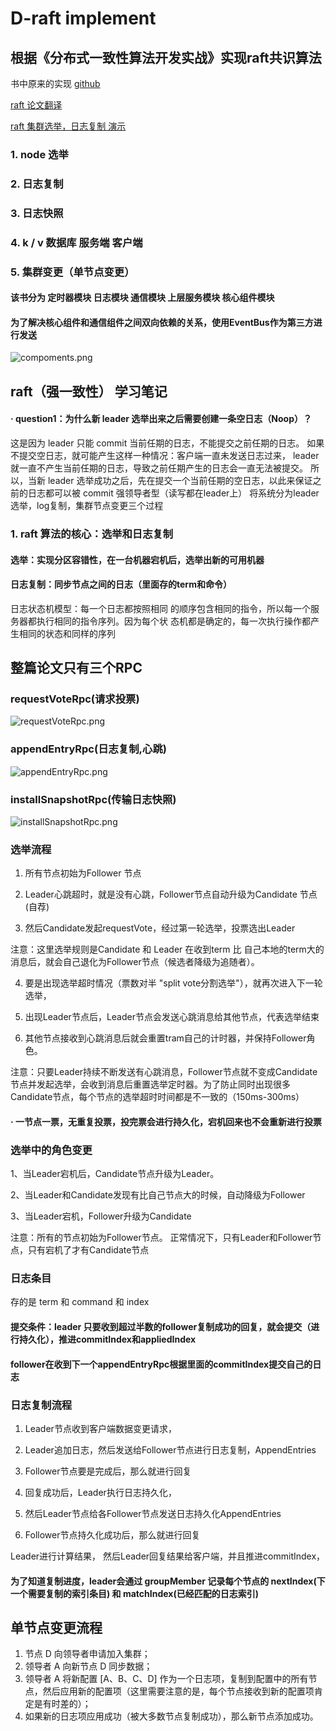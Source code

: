 # D-raft implement
## 根据《分布式一致性算法开发实战》实现raft共识算法
书中原来的实现 [github](https://github.com/xnnyygn/xraft)

[raft 论文翻译](https://github.com/maemual/raft-zh_cn)

[raft 集群选举，日志复制 演示](https://raft.github.io/raftscope/index.html)
 ### 1. node 选举
 ### 2. 日志复制
 ### 3. 日志快照
 ### 4. k / v 数据库 服务端 客户端
 ### 5. 集群变更（单节点变更）
#### 该书分为 定时器模块 日志模块 通信模块 上层服务模块 核心组件模块

#### 为了解决核心组件和通信组件之间双向依赖的关系，使用EventBus作为第三方进行发送
![compoments.png](photos%2Fcompoments.png)
## raft（强一致性） 学习笔记
#### · question1：为什么新 leader 选举出来之后需要创建一条空日志（Noop）？

这是因为 leader 只能 commit 当前任期的日志，不能提交之前任期的日志。 如果不提交空日志，就可能产生这样一种情况：客户端一直未发送日志过来， leader 就一直不产生当前任期的日志，导致之前任期产生的日志会一直无法被提交。 所以，当新 leader 选举成功之后，先在提交一个当前任期的空日志，以此来保证之前的日志都可以被 commit
强领导者型（读写都在leader上）
将系统分为leader选举，log复制，集群节点变更三个过程
### 1. raft 算法的核心：选举和日志复制
#### 选举：实现分区容错性，在一台机器宕机后，选举出新的可用机器
#### 日志复制：同步节点之间的日志（里面存的term和命令）
日志状态机模型：每一个日志都按照相同
的顺序包含相同的指令，所以每一个服务器都执行相同的指令序列。因为每个状
态机都是确定的，每一次执行操作都产生相同的状态和同样的序列
## 整篇论文只有三个RPC
### requestVoteRpc(请求投票)
![requestVoteRpc.png](photos%2FrequestVoteRpc.png)
### appendEntryRpc(日志复制,心跳)
![appendEntryRpc.png](photos%2FappendEntryRpc.png)
### installSnapshotRpc(传输日志快照)
![installSnapshotRpc.png](photos%2FinstallSnapshotRpc.png)
### 选举流程
1. 所有节点初始为Follower 节点

2. Leader心跳超时，就是没有心跳，Follower节点自动升级为Candidate 节点(自荐)

3. 然后Candidate发起requestVote，经过第一轮选举，投票选出Leader

注意：这里选举规则是Candidate 和 Leader 在收到term 比 自己本地的term大的消息后，就会自己退化为Follower节点（候选者降级为追随者）。

4. 要是出现选举超时情况（票数对半 "split vote分割选举"），就再次进入下一轮选举，

5. 出现Leader节点后，Leader节点会发送心跳消息给其他节点，代表选举结束

6. 其他节点接收到心跳消息后就会重置tram自己的计时器，并保持Follower角色。

注意：只要Leader持续不断发送有心跳消息，Follower节点就不变成Candidate节点并发起选举，会收到消息后重置选举定时器。为了防止同时出现很多Candidate节点，每个节点的选举超时时间都是不一致的（150ms-300ms）
#### · 一节点一票，无重复投票，投完票会进行持久化，宕机回来也不会重新进行投票
### 选举中的角色变更
1、当Leader宕机后，Candidate节点升级为Leader。

2、当Leader和Candidate发现有比自己节点大的时候，自动降级为Follower

3、当Leader宕机，Follower升级为Candidate

注意：所有的节点初始为Follower节点。 正常情况下，只有Leader和Follower节点，只有宕机了才有Candidate节点
### 日志条目
存的是 term 和 command 和 index
#### 提交条件：leader 只要收到超过半数的follower复制成功的回复，就会提交（进行持久化），推进commitIndex和appliedIndex
#### follower在收到下一个appendEntryRpc根据里面的commitIndex提交自己的日志
### 日志复制流程
1. Leader节点收到客户端数据变更请求，

2. Leader追加日志，然后发送给Follower节点进行日志复制，AppendEntries

3. Follower节点要是完成后，那么就进行回复

4. 回复成功后，Leader执行日志持久化，

5. 然后Leader节点给各Follower节点发送日志持久化AppendEntries

6. Follower节点持久化成功后，那么就进行回复

Leader进行计算结果， 然后Leader回复结果给客户端，并且推进commitIndex，
#### 为了知道复制进度，leader会通过 groupMember 记录每个节点的 nextIndex(下一个需要复制的索引条目) 和 matchIndex(已经匹配的日志索引)

## 单节点变更流程
1. 节点 D 向领导者申请加入集群；
2. 领导者 A 向新节点 D 同步数据；
3. 领导者 A 将新配置 [A、B、C、D] 作为一个日志项，复制到配置中的所有节点，然后应用新的配置项（这里需要注意的是，每个节点接收到新的配置项肯定是有时差的）；
4. 如果新的日志项应用成功（被大多数节点复制成功），那么新节点添加成功。

